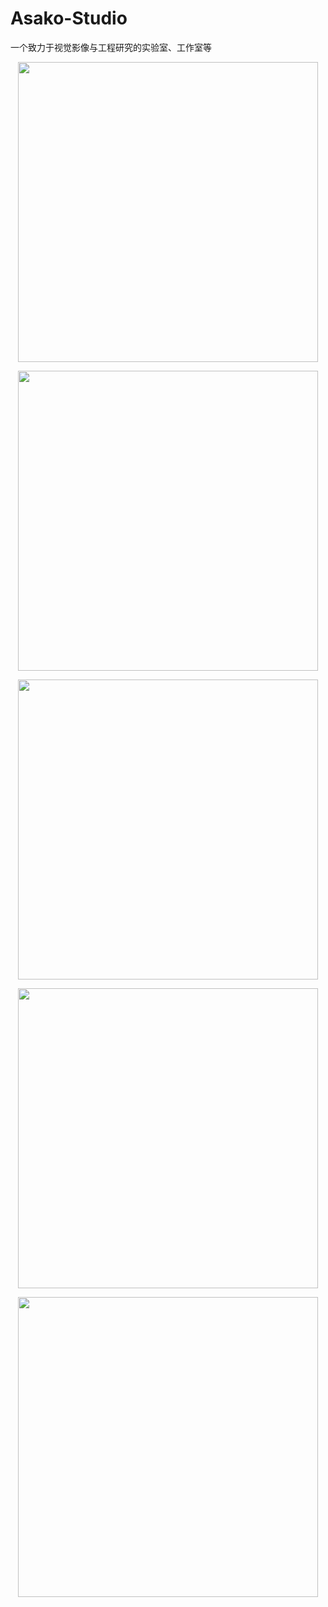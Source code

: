 # Asako-Studio

一个致力于视觉影像与工程研究的实验室、工作室等

<p align='center'>
  <img src="https://asako-studio-1251838073.file.myqcloud.com/miniprogram/static/images/967d9727ly1gcer72tttfj20dt0okq5g.jpg" width='480' />
</p>

<p align='center'>
  <img src="https://asako-studio-1251838073.file.myqcloud.com/miniprogram/static/images/967d9727ly1gqzgoh2y8ej20yi483k8u.jpg" width='480' />
</p>

<p align='center'>
  <img src="https://asako-studio-1251838073.file.myqcloud.com/miniprogram/static/images/967d9727ly1gqzgohuhsij20yi49cwtn.jpg" width='480' />
</p>

<p align='center'>
  <img src="https://asako-studio-1251838073.file.myqcloud.com/miniprogram/static/images/967d9727ly1gqzgoiyq7ij20yi38i4e4.jpg" width='480' />
</p>

<p align='center'>
  <img src="https://asako-studio-1251838073.file.myqcloud.com/miniprogram/static/images/967d9727ly1gqzgojj1y7j20yi4bc7i4.jpg" width='480' />
</p>
